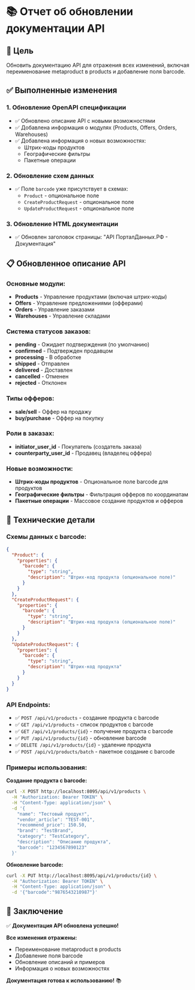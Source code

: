 # 📚 Отчет об обновлении документации API

## 🎯 Цель
Обновить документацию API для отражения всех изменений, включая переименование metaproduct в products и добавление поля barcode.

## ✅ Выполненные изменения

### 1. **Обновление OpenAPI спецификации**
- ✅ Обновлено описание API с новыми возможностями
- ✅ Добавлена информация о модулях (Products, Offers, Orders, Warehouses)
- ✅ Добавлена информация о новых возможностях:
  - Штрих-коды продуктов
  - Географические фильтры
  - Пакетные операции

### 2. **Обновление схем данных**
- ✅ Поле `barcode` уже присутствует в схемах:
  - `Product` - опциональное поле
  - `CreateProductRequest` - опциональное поле
  - `UpdateProductRequest` - опциональное поле

### 3. **Обновление HTML документации**
- ✅ Обновлен заголовок страницы: "API ПорталДанных.РФ - Документация"

## 📋 Обновленное описание API

### **Основные модули:**
- **Products** - Управление продуктами (включая штрих-коды)
- **Offers** - Управление предложениями (офферами)
- **Orders** - Управление заказами
- **Warehouses** - Управление складами

### **Система статусов заказов:**
- **pending** - Ожидает подтверждения (по умолчанию)
- **confirmed** - Подтвержден продавцом
- **processing** - В обработке
- **shipped** - Отправлен
- **delivered** - Доставлен
- **cancelled** - Отменен
- **rejected** - Отклонен

### **Типы офферов:**
- **sale/sell** - Оффер на продажу
- **buy/purchase** - Оффер на покупку

### **Роли в заказах:**
- **initiator_user_id** - Покупатель (создатель заказа)
- **counterparty_user_id** - Продавец (владелец оффера)

### **Новые возможности:**
- **Штрих-коды продуктов** - Опциональное поле barcode для продуктов
- **Географические фильтры** - Фильтрация офферов по координатам
- **Пакетные операции** - Массовое создание продуктов и офферов

## 🔧 Технические детали

### **Схемы данных с barcode:**
```json
{
  "Product": {
    "properties": {
      "barcode": {
        "type": "string",
        "description": "Штрих-код продукта (опциональное поле)"
      }
    }
  },
  "CreateProductRequest": {
    "properties": {
      "barcode": {
        "type": "string",
        "description": "Штрих-код продукта (опциональное поле)"
      }
    }
  },
  "UpdateProductRequest": {
    "properties": {
      "barcode": {
        "type": "string",
        "description": "Штрих-код продукта"
      }
    }
  }
}
```

### **API Endpoints:**
- ✅ `POST /api/v1/products` - создание продукта с barcode
- ✅ `GET /api/v1/products` - список продуктов с barcode
- ✅ `GET /api/v1/products/{id}` - получение продукта с barcode
- ✅ `PUT /api/v1/products/{id}` - обновление barcode
- ✅ `DELETE /api/v1/products/{id}` - удаление продукта
- ✅ `POST /api/v1/products/batch` - пакетное создание с barcode

### **Примеры использования:**

**Создание продукта с barcode:**
```bash
curl -X POST http://localhost:8095/api/v1/products \
  -H "Authorization: Bearer TOKEN" \
  -H "Content-Type: application/json" \
  -d '{
    "name": "Тестовый продукт",
    "vendor_article": "TEST-001",
    "recommend_price": 150.50,
    "brand": "TestBrand",
    "category": "TestCategory",
    "description": "Описание продукта",
    "barcode": "1234567890123"
  }'
```

**Обновление barcode:**
```bash
curl -X PUT http://localhost:8095/api/v1/products/{id} \
  -H "Authorization: Bearer TOKEN" \
  -H "Content-Type: application/json" \
  -d '{"barcode":"9876543210987"}'
```

## 🎉 Заключение

✅ **Документация API обновлена успешно!**

**Все изменения отражены:**
- Переименование metaproduct в products
- Добавление поля barcode
- Обновление описаний и примеров
- Информация о новых возможностях

**Документация готова к использованию!** 📚 